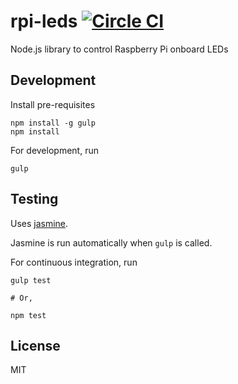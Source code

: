 # rpi-leds [![Circle CI](https://circleci.com/gh/taktran/rpi-leds.svg?style=svg)](https://circleci.com/gh/taktran/rpi-leds)

Node.js library to control Raspberry Pi onboard LEDs

## Development

Install pre-requisites

    npm install -g gulp
    npm install

For development, run

    gulp

## Testing

Uses [jasmine](pivotal.github.com/jasmine/).

Jasmine is run automatically when `gulp` is called.

For continuous integration, run

    gulp test

    # Or,

    npm test

## License

MIT